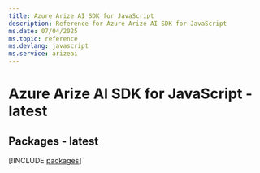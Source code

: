 ```yaml
---
title: Azure Arize AI SDK for JavaScript
description: Reference for Azure Arize AI SDK for JavaScript
ms.date: 07/04/2025
ms.topic: reference
ms.devlang: javascript
ms.service: arizeai
---
```

# Azure Arize AI SDK for JavaScript - latest
## Packages - latest
[!INCLUDE [packages](arize-ai-index.md)]